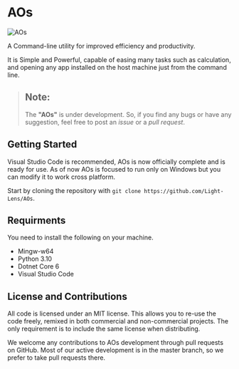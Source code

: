# AOs
![AOs](https://github.com/Light-Lens/AOs/blob/master/img/AOs.ico?raw=true)

A Command-line utility for improved efficiency and productivity.

It is Simple and Powerful, capable of easing many tasks such as calculation, and opening any app installed on the host machine just from the command line.

> Note:
> ---
>
> The **"AOs"** is under development. So, if you find any bugs or have any suggestion, feel free to post an _issue_ or a _pull request_.

## Getting Started
Visual Studio Code is recommended, AOs is now officially complete and is ready for use. As of now AOs is focused to run only on Windows but you can modify it to work cross platform.

Start by cloning the repository with `git clone https://github.com/Light-Lens/AOs`.

## Requirments
You need to install the following on your machine.
- Mingw-w64
- Python 3.10
- Dotnet Core 6
- Visual Studio Code

## License and Contributions
All code is licensed under an MIT license. This allows you to re-use the code freely, remixed in both commercial and non-commercial projects. The only requirement is to include the same license when distributing.

We welcome any contributions to AOs development through pull requests on GitHub. Most of our active development is in the master branch, so we prefer to take pull requests there.
